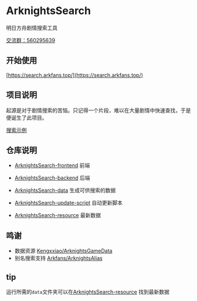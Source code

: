 # ArknightsSearch

明日方舟剧情搜索工具

[交流群：560295639](https://jq.qq.com/?_wv=1027&k=ImatbCzG)

## 开始使用

[https://search.arkfans.top/](https://search.arkfans.top/)

## 项目说明

起源是对于剧情搜索的苦恼。只记得一个片段，难以在大量剧情中快速查找，于是便诞生了此项目。

[搜索示例](https://search.arkfans.top/input?params=[{%22type%22:%22text%22,%22value%22:%22%E7%96%91%E9%97%AE%22},{%22type%22:%22char%22,%22value%22:%22%E6%9D%B0%E6%96%AF%E9%A1%BF%22}])

## 仓库说明

- [ArknightsSearch-frontend](https://github.com/ArknightsSearch/ArknightsSearch-frontend) 前端
- [ArknightsSearch-backend](https://github.com/ArknightsSearch/ArknightsSearch-backend) 后端

- [ArknightsSearch-data](https://github.com/ArknightsSearch/ArknightsSearch-data) 生成可供搜索的数据
- [ArknightsSearch-update-script](https://github.com/ArknightsSearch/ArknightsSearch-update-script) 自动更新脚本
- [ArknightsSearch-resource](https://github.com/ArknightsSearch/ArknightsSearch-resource) 最新数据

## 鸣谢

- 数据资源 [Kengxxiao/ArknightsGameData](https://github.com/Kengxxiao/ArknightsGameData)
- 别名搜索支持 [Arkfans/ArknightsAlias](https://github.com/Arkfans/ArknightsAlias)

## tip

运行所需的`data`文件夹可以在[ArknightsSearch-resource](https://github.com/ArknightsSearch/ArknightsSearch-resource)
找到最新数据